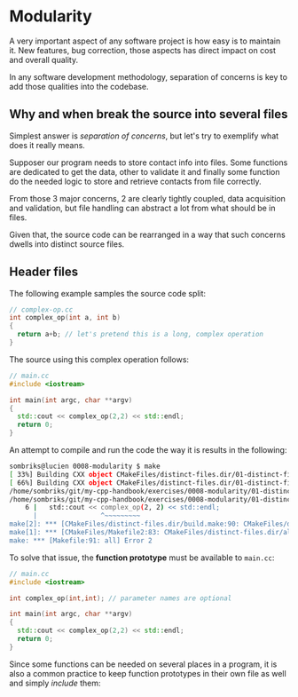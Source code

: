 # Modularity

A very important aspect of any software project is how easy is to maintain it.
New features, bug correction, those aspects has direct impact on cost and
overall quality.

In any software development methodology, separation of concerns is key to add
those qualities into the codebase.

## Why and when break the source into several files

Simplest answer is _separation of concerns_, but let's try to exemplify what
does it really means.

Supposer our program needs to store contact info into files. Some functions are
dedicated to get the data, other to validate it and finally some function do the
needed logic to store and retrieve contacts from file correctly.

From those 3 major concerns, 2 are clearly tightly coupled, data acquisition and
validation, but file handling can abstract a lot from what should be in files.

Given that, the source code can be rearranged in a way that such concerns dwells
into distinct source files.

## Header files

The following example samples the source code split:

```cpp
// complex-op.cc
int complex_op(int a, int b)
{
  return a+b; // let's pretend this is a long, complex operation
}
```

The source using this complex operation follows:

```cpp
// main.cc
#include <iostream>

int main(int argc, char **argv)
{
  std::cout << complex_op(2,2) << std::endl;
  return 0;
}
```

An attempt to compile and run the code the way it is results in the following:

```bash
sombriks@lucien 0008-modularity $ make
[ 33%] Building CXX object CMakeFiles/distinct-files.dir/01-distinct-files/complex-op.cc.o
[ 66%] Building CXX object CMakeFiles/distinct-files.dir/01-distinct-files/main.cc.o
/home/sombriks/git/my-cpp-handbook/exercises/0008-modularity/01-distinct-files/main.cc: In function ‘int main(int, char**)’:
/home/sombriks/git/my-cpp-handbook/exercises/0008-modularity/01-distinct-files/main.cc:6:16: error: ‘complex_op’ was not declared in this scope
    6 |   std::cout << complex_op(2, 2) << std::endl;
      |                ^~~~~~~~~~
make[2]: *** [CMakeFiles/distinct-files.dir/build.make:90: CMakeFiles/distinct-files.dir/01-distinct-files/main.cc.o] Error 1
make[1]: *** [CMakeFiles/Makefile2:83: CMakeFiles/distinct-files.dir/all] Error 2
make: *** [Makefile:91: all] Error 2
```

To solve that issue, the **function prototype** must be available to `main.cc`:

```cpp
// main.cc
#include <iostream>

int complex_op(int,int); // parameter names are optional

int main(int argc, char **argv)
{
  std::cout << complex_op(2,2) << std::endl;
  return 0;
}
```

Since some functions can be needed on several places in a program, it is also a
common practice to keep function prototypes in their own file as well and simply
_include_ them:
